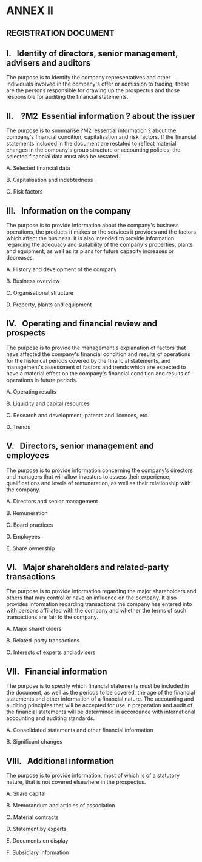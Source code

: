 # ANNEX II

## REGISTRATION DOCUMENT

## I.   Identity of directors, senior management, advisers and auditors

The purpose is to identify the company representatives and other individuals involved in the company's offer or admission to trading; these are the persons responsible for drawing up the prospectus and those responsible for auditing the financial statements.

## II.    ?M2  Essential information ? about the issuer

The purpose is to summarise ?M2  essential information ? about the company's financial condition, capitalisation and risk factors. If the financial statements included in the document are restated to reflect material changes in the company's group structure or accounting policies, the selected financial data must also be restated.

A. Selected financial data

B. Capitalisation and indebtedness

C. Risk factors

## III.   Information on the company

The purpose is to provide information about the company's business operations, the products it makes or the services it provides and the factors which affect the business. It is also intended to provide information regarding the adequacy and suitability of the company's properties, plants and equipment, as well as its plans for future capacity increases or decreases.

A. History and development of the company

B. Business overview

C. Organisational structure

D. Property, plants and equipment

## IV.   Operating and financial review and prospects

The purpose is to provide the management's explanation of factors that have affected the company's financial condition and results of operations for the historical periods covered by the financial statements, and management's assessment of factors and trends which are expected to have a material effect on the company's financial condition and results of operations in future periods.

A. Operating results

B. Liquidity and capital resources

C. Research and development, patents and licences, etc.

D. Trends

## V.   Directors, senior management and employees

The purpose is to provide information concerning the company's directors and managers that will allow investors to assess their experience, qualifications and levels of remuneration, as well as their relationship with the company.

A. Directors and senior management

B. Remuneration

C. Board practices

D. Employees

E. Share ownership

## VI.   Major shareholders and related-party transactions

The purpose is to provide information regarding the major shareholders and others that may control or have an influence on the company. It also provides information regarding transactions the company has entered into with persons affiliated with the company and whether the terms of such transactions are fair to the company.

A. Major shareholders

B. Related-party transactions

C. Interests of experts and advisers

## VII.   Financial information

The purpose is to specify which financial statements must be included in the document, as well as the periods to be covered, the age of the financial statements and other information of a financial nature. The accounting and auditing principles that will be accepted for use in preparation and audit of the financial statements will be determined in accordance with international accounting and auditing standards.

A. Consolidated statements and other financial information

B. Significant changes

## VIII.   Additional information

The purpose is to provide information, most of which is of a statutory nature, that is not covered elsewhere in the prospectus.

A. Share capital

B. Memorandum and articles of association

C. Material contracts

D. Statement by experts

E. Documents on display

F. Subsidiary information